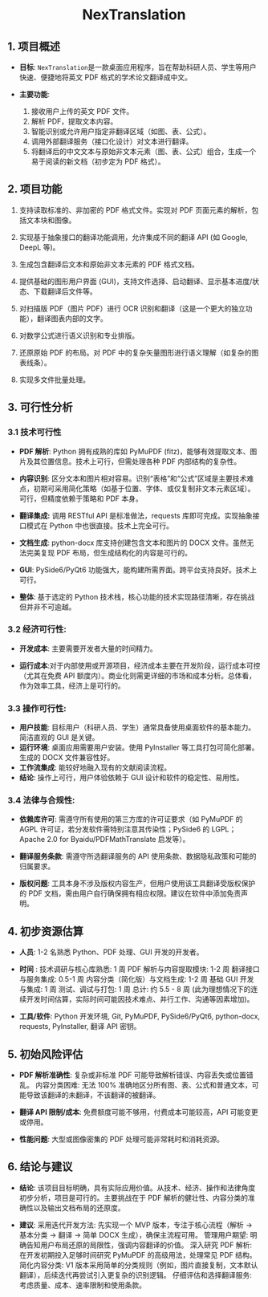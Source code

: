 <h1 align = "center">NexTranslation</h1>  

## 1. 项目概述

- **目标**: `NexTranslation`是一款桌面应用程序，旨在帮助科研人员、学生等用户快速、便捷地将英文 PDF 格式的学术论文翻译成中文。

- **主要功能**:
    1. 接收用户上传的英文 PDF 文件。
    2. 解析 PDF，提取文本内容。
    3. 智能识别或允许用户指定非翻译区域（如图、表、公式）。
    4. 调用外部翻译服务（接口化设计）对文本进行翻译。
    5. 将翻译后的中文文本与原始非文本元素（图、表、公式）组合，生成一个易于阅读的新文档（初步定为 PDF 格式）。


## 2. 项目功能

1. 支持读取标准的、非加密的 PDF 格式文件。实现对 PDF 页面元素的解析，包括文本块和图像。

2. 实现基于抽象接口的翻译功能调用，允许集成不同的翻译 API (如 Google, DeepL 等)。

3. 生成包含翻译后文本和原始非文本元素的 PDF 格式文档。

4. 提供基础的图形用户界面 (GUI)，支持文件选择、启动翻译、显示基本进度/状态、下载翻译后文件等。

5. 对扫描版 PDF（图片 PDF）进行 OCR 识别和翻译（这是一个更大的独立功能），翻译图表内部的文字。

6. 对数学公式进行语义识别和专业排版。

7. 还原原始 PDF 的布局。对 PDF 中的复杂矢量图形进行语义理解（如复杂的图表线条）。

8. 实现多文件批量处理。


## 3. 可行性分析

### 3.1 技术可行性

- **PDF 解析**: Python 拥有成熟的库如 PyMuPDF (fitz)，能够有效提取文本、图片及其位置信息。技术上可行，但需处理各种 PDF 内部结构的复杂性。

- **内容识别**: 区分文本和图片相对容易。识别“表格”和“公式”区域是主要技术难点，初期可采用简化策略（如基于位置、字体、或仅复制非文本元素区域）。可行，但精度依赖于策略和 PDF 本身。

- **翻译集成:** 调用 RESTful API 是标准做法，requests 库即可完成。实现抽象接口模式在 Python 中也很直接。技术上完全可行。

- **文档生成**: python-docx 库支持创建包含文本和图片的 DOCX 文件。虽然无法完美复现 PDF 布局，但生成结构化的内容是可行的。

- **GUI**: PySide6/PyQt6 功能强大，能构建所需界面。跨平台支持良好。技术上可行。

- **整体**: 基于选定的 Python 技术栈，核心功能的技术实现路径清晰，存在挑战但并非不可逾越。


### 3.2 经济可行性:

- **开发成本**: 主要需要开发者大量的时间精力。

- **运行成本**:对于内部使用或开源项目，经济成本主要在开发阶段，运行成本可控（尤其在免费 API 额度内）。商业化则需更详细的市场和成本分析。总体看，作为效率工具，经济上是可行的。


### 3.3 操作可行性:

- **用户技能**: 目标用户（科研人员、学生）通常具备使用桌面软件的基本能力。简洁直观的 GUI 是关键。
- **运行环境**: 桌面应用需要用户安装。使用 PyInstaller 等工具打包可简化部署。生成的 DOCX 文件兼容性好。
- **工作流集成**: 能较好地融入现有的文献阅读流程。
- **结论**: 操作上可行，用户体验依赖于 GUI 设计和软件的稳定性、易用性。


### 3.4 法律与合规性:

- **依赖库许可**: 需遵守所有使用的第三方库的许可证要求（如 PyMuPDF 的 AGPL 许可证，若分发软件需特别注意其传染性；PySide6 的 LGPL；Apache 2.0 for Byaidu/PDFMathTranslate 启发等）。

- **翻译服务条款**: 需遵守所选翻译服务的 API 使用条款、数据隐私政策和可能的归属要求。

- **版权问题**: 工具本身不涉及版权内容生产，但用户使用该工具翻译受版权保护的 PDF 文档，需由用户自行确保拥有相应权限。建议在软件中添加免责声明。


## 4. 初步资源估算

- **人员**: 1-2 名熟悉 Python、PDF 处理、GUI 开发的开发者。

- **时间** :
    技术调研与核心库熟悉: 1 周
    PDF 解析与内容提取模块: 1-2 周
    翻译接口与服务集成: 0.5-1 周
    内容分类（简化版）与文档生成: 1-2 周
    基础 GUI 开发与集成: 1 周
    测试、调试与打包: 1 周
    总计: 约 5.5 - 8 周 (此为理想情况下的连续开发时间估算，实际时间可能因技术难点、并行工作、沟通等因素增加)。

- **工具/软件**: Python 开发环境, Git, PyMuPDF, PySide6/PyQt6, python-docx, requests, PyInstaller, 翻译 API 密钥。


## 5. 初始风险评估 

- **PDF 解析准确性**: 复杂或非标准 PDF 可能导致解析错误、内容丢失或位置错乱。
内容分类困难: 无法 100% 准确地区分所有图、表、公式和普通文本，可能导致该翻译的未翻译，不该翻译的被翻译。

- **翻译 API 限制/成本**: 免费额度可能不够用，付费成本可能较高，API 可能变更或停用。

- **性能问题**: 大型或图像密集的 PDF 处理可能非常耗时和消耗资源。


## 6. 结论与建议

- **结论**: 该项目目标明确，具有实际应用价值。从技术、经济、操作和法律角度初步分析，项目是可行的。主要挑战在于 PDF 解析的健壮性、内容分类的准确性以及输出文档布局的还原度。

- **建议**:
采用迭代开发方法: 先实现一个 MVP 版本，专注于核心流程（解析 -> 基本分类 -> 翻译 -> 简单 DOCX 生成），确保主流程可用。
管理用户期望: 明确告知用户布局还原的局限性，强调内容翻译的价值。
深入研究 PDF 解析: 在开发初期投入足够时间研究 PyMuPDF 的高级用法，处理常见 PDF 结构。
简化内容分类: V1 版本采用简单的分类规则（例如，图片直接复制，文本默认翻译），后续迭代再尝试引入更复杂的识别逻辑。
仔细评估和选择翻译服务: 考虑质量、成本、速率限制和使用条款。